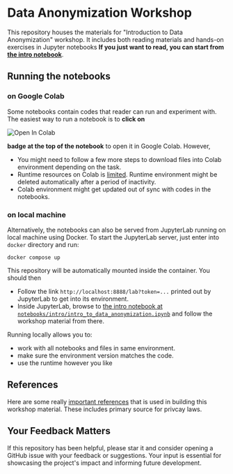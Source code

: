 # Data Anonymization Workshop

This repository houses the materials for "Introduction to Data Anonymization" workshop.
It includes both reading materials and hands-on exercises in Jupyter notebooks **If you just want to read, you can start from [the intro notebook](notebooks/intro/intro_to_data_anonymization.ipynb)**.

## Running the notebooks

### on Google Colab

Some notebooks contain codes that reader can run and experiment with.
The easiest way to run a notebook is to **click on**

<img src="https://colab.research.google.com/assets/colab-badge.svg" alt="Open In Colab"/>

**badge at the top of the notebook** to open it in Google Colab. However,

- You might need to follow a few more steps to download files into Colab environment depending on the task.
- Runtime resources on Colab is [limited](https://research.google.com/colaboratory/faq.html#limitations-and-restrictions). Runtime environment might be deleted automatically after a period of inactivity.
- Colab environment might get updated out of sync with codes in the notebooks.

### on local machine

Alternatively, the notebooks can also be served from JupyterLab running on local machine using Docker.
To start the JupyterLab server, just enter into `docker` directory and run:

```shell
docker compose up
```

This repository will be automatically mounted inside the container.
You should then

- Follow the link `http://localhost:8888/lab?token=...` printed out by JupyterLab to get into its environment.
- Inside JupyterLab, browse to [the intro notebook at `notebooks/intro/intro_to_data_anonymization.ipynb`](notebooks/intro/intro_to_data_anonymization.ipynb) and follow the workshop material from there.

Running locally allows you to:

- work with all notebooks and files in same environment.
- make sure the environment version matches the code.
- use the runtime however you like

## References

Here are some really [important references](notebooks/references.md) that is used in building this workshop material.
These includes primary source for privcay laws.

## Your Feedback Matters

If this repository has been helpful, please star it and consider opening a
GitHub issue with your feedback or suggestions. Your input is essential for
showcasing the project's impact and informing future development.
